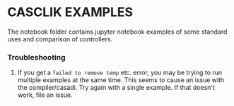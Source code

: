 # CASCLIK EXAMPLES
The notebook folder contains jupyter notebook examples of some standard uses and comparison of controllers.


### Troubleshooting
1. If you get a `failed to remove temp` etc. error, you may be trying to run multiple examples at the same time. This seems to cause an issue with the compiler/casadi. Try again with a single example. If that doesn't work, file an issue.
